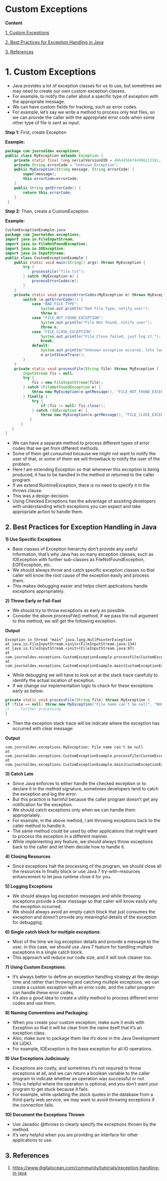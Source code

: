 # Custom Exceptions

**Content**

[1. Custom Exceptions](#1-custom-exceptions)

[2. Best Practices for Exception Handling in Java](#2-best-practices-for-exception-handling-in-java)

[3. References](#3-references)

# 1. Custom Exceptions

-   Java provides a lot of exception classes for us to use, but sometimes we may need to create our own custom exception classes.
-   For example, to notify the caller about a specific type of exception with the appropriate message.
-   We can have custom fields for tracking, such as error codes.
-   For example, let’s say we write a method to process only text files, so we can provide the caller with the appropriate error code when some other type of file is sent as input.

**Step 1:** First, create Exception

**Example:**

```java
package com.journaldev.exceptions;
public class MyException extends Exception {
    private static final long serialVersionUID = 4664456874499611218L;
    private String errorCode = "Unknown_Exception";
    public MyException(String message, String errorCode) {
        super(message);
        this.errorCode=errorCode;
    }
    public String getErrorCode() {
        return this.errorCode;
    }
 }
```

**Step 2:** Then, create a CustomException

**Example:**

```java
CustomExceptionExample.java
package com.journaldev.exceptions;
import java.io.FileInputStream;
import java.io.FileNotFoundException;
import java.io.IOException;
import java.io.InputStream;
public class CustomExceptionExample {
    public static void main(String[] args) throws MyException {
        try {
            processFile("file.txt");
        } catch (MyException e) {
            processErrorCodes(e);
        }
    }
    private static void processErrorCodes(MyException e) throws MyException {
        switch (e.getErrorCode()) {
            case "BAD_FILE_TYPE":
                System.out.println("Bad File Type, notify user");
                throw e;
            case "FILE_NOT_FOUND_EXCEPTION":
                System.out.println("File Not Found, notify user");
                throw e;
            case "FILE_CLOSE_EXCEPTION":
                System.out.println("File Close failed, just log it.");
                break;
            default:
                System.out.println("Unknown exception occured, lets log it for further debugging." + e.getMessage());
                e.printStackTrace();
        }
    }
    private static void processFile(String file) throws MyException {
        InputStream fis = null;
        try {
            fis = new FileInputStream(file);
        } catch (FileNotFoundException e) {
            throw new MyException(e.getMessage(), "FILE_NOT_FOUND_EXCEPTION");
        } finally {
            try {
                if (fis != null) fis.close();
            } catch (IOException e) {
                throw new MyException(e.getMessage(), "FILE_CLOSE_EXCEPTION");
           }
       }
   }
}
```

-   We can have a separate method to process different types of error codes that we get from different methods.
-   Some of them get consumed because we might not want to notify the user of that, or some of them we will throwback to notify the user of the problem.
-   Here I am extending Exception so that whenever this exception is being produced, it has to be handled in the method or returned to the caller program.
-   If we extend RuntimeException, there is no need to specify it in the throws clause.
-   This was a design decision.
-   Using Checked Exceptions has the advantage of assisting developers with understanding which exceptions you can expect and take appropriate action to handle them.

## 2. Best Practices for Exception Handling in Java

**1) Use Specific Exceptions**

-   Base classes of Exception hierarchy don’t provide any useful information, that’s why Java has so many exception classes, such as IOException with further sub-classes as FileNotFoundException, EOFException, etc.
-   We should always throw and catch specific exception classes so that caller will know the root cause of the exception easily and process them.
-   This makes debugging easier and helps client applications handle exceptions appropriately.

**2) Throw Early or Fail-Fast**

-   We should try to throw exceptions as early as possible.
-   Consider the above processFile() method, if we pass the null argument to this method, we will get the following exception:

**Output**

```
Exception in thread "main" java.lang.NullPointerException
at java.io.FileInputStream.<init>(FileInputStream.java:134)
at java.io.FileInputStream.<init>(FileInputStream.java:97)
at com.journaldev.exceptions.CustomExceptionExample.processFile(CustomExceptionExample.java:42)
at com.journaldev.exceptions.CustomExceptionExample.main(CustomExceptionExample.java:12)
```

-   While debugging we will have to look out at the stack trace carefully to identify the actual location of exception.
-   If we change our implementation logic to check for these exceptions early as below:

```java
private static void processFile(String file) throws MyException {
if (file == null) throw new MyException("File name can't be null", "NULL_FILE_NAME");
// ... further processing
}
```

-   Then the exception stack trace will be indicate where the exception has occurred with clear message:

**Output**

```
com.journaldev.exceptions.MyException: File name can't be null
at com.journaldev.exceptions.CustomExceptionExample.processFile(CustomExceptionExample.java:37)
at com.journaldev.exceptions.CustomExceptionExample.main(CustomExceptionExample.java:12)
```

**3) Catch Late**

-   Since Java enforces to either handle the checked exception or to declare it in the method signature, sometimes developers tend to catch the exception and log the error.
-   But this practice is harmful because the caller program doesn’t get any notification for the exception.
-   We should catch exceptions only when we can handle them appropriately.
-   For example, in the above method, I am throwing exceptions back to the caller method to handle it.
-   The same method could be used by other applications that might want to process the exception in a different manner.
-   While implementing any feature, we should always throw exceptions back to the caller and let them decide how to handle it.

**4) Closing Resources**

-   Since exceptions halt the processing of the program, we should close all the resources in finally block or use Java 7 try-with-resources enhancement to let java runtime close it for you.

**5) Logging Exceptions**

-   We should always log exception messages and while throwing exceptions provide a clear message so that caller will know easily why the exception occurred.
-   We should always avoid an empty catch block that just consumes the exception and doesn’t provide any meaningful details of the exception for debugging.

**6) Single catch block for multiple exceptions**:

-   Most of the time we log exception details and provide a message to the user, in this case, we should use Java 7 feature for handling multiple exceptions in a single catch block.
-   This approach will reduce our code size, and it will look cleaner too.

**7) Using Custom Exceptions**:

-   It’s always better to define an exception handling strategy at the design time and rather than throwing and catching multiple exceptions, we can create a custom exception with an error code, and the caller program can handle these error codes.
-   It’s also a good idea to create a utility method to process different error codes and use them.

**8) Naming Conventions and Packaging**:

-   When you create your custom exception, make sure it ends with Exception so that it will be clear from the name itself that it’s an exception class.
-   Also, make sure to package them like it’s done in the Java Development Kit (JDK).
-   For example, IOException is the base exception for all IO operations.

**9) Use Exceptions Judiciously**:

-   Exceptions are costly, and sometimes it’s not required to throw exceptions at all, and we can return a boolean variable to the caller program to indicate whether an operation was successful or not.
-   This is helpful where the operation is optional, and you don’t want your program to get stuck because it fails.
-   For example, while updating the stock quotes in the database from a third-party web service, we may want to avoid throwing exceptions if the connection fails.

**10) Document the Exceptions Thrown**

-   Use Javadoc @throws to clearly specify the exceptions thrown by the method.
-   It’s very helpful when you are providing an interface for other applications to use.

## 3. References

1.  https://www.digitalocean.com/community/tutorials/exception-handling-in-java
